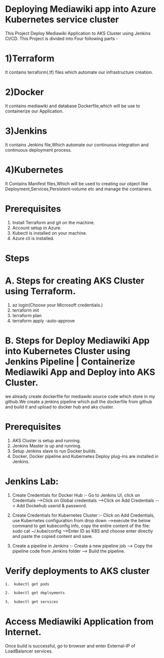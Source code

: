 
# Deploying Mediawiki app into Azure Kubernetes service cluster

This Project Deploy Mediawiki Application to AKS Cluster using Jenkins CI/CD. This Project is divided into Four following parts -

# 1)Terraform
It contains terraform(.tf) files which automate our infrastructure creation.

# 2)Docker
It contains mediawiki and database Dockerfile,which will be use to containerize our Application.

# 3)Jenkins
It contains Jenkins file,Which automate our continuous integration and continuous deployment process.

# 4)Kubernetes
It Contains Manifest files,Which will be used to creating our object like Deployment,Services,Persistent-volume etc and manage the containers.

# Prerequisites
1. Install Terraform and git on the machine.
2. Account setup in Azure.
3. Kubectl is installed on your machine.
4. Azure cli is installed.


# Steps
# A. Steps for creating AKS Cluster using Terraform.
1. az login(Choose your Microsoft credentials.)
2. terraform init
3. terraform plan
4. terraform apply -auto-approve


# B. Steps for Deploy Mediawiki App into Kubernetes Cluster using Jenkins Pipeline | Containerize Mediawiki App and Deploy into AKS Cluster.

we already create dockerfile for mediawiki source code which store in my github.We create a jenkins pipeline which pull the dockerfile from github and build it and upload to 
docker hub and aks cluster.

# Prerequisites
1. AKS Cluster is setup and running. 
2. Jenkins Master is up and running. 
3. Setup Jenkins slave to run Docker builds.
4. Docker, Docker pipeline and Kubernetes Deploy plug-ins are installed in Jenkins.

# Jenkins Lab:
1. Create Credentials for Docker Hub :-
    Go to Jenkins UI, click on Credentials -->Click on Global credentials -->Click on Add Credentials --> Add Dockehub userid & password.

2. Create Credentials for Kubernetes Cluster :- Click on Add Credentials, use Kubernetes configuration from drop down -->execute the below command to get kubeconfig info, copy the entire content of the file:
sudo cat ~/.kube/config -->Enter ID as K8S and choose enter directly and paste the copied content and save.

3. Create a pipeline in Jenkins :- Create a new pipeline job --> Copy the pipeline code from Jenkins folder -->  Build the pipeline.   

# Verify deployments to AKS cluster
```bash
1.  kubectl get pods
```
```bash
2.  kubectl get deployments
```
```bash
3.  kubectl get services
```
# Access Mediawiki Application from Internet.
Once build is successful, go to browser and enter External-IP of LoadBalancer services.

